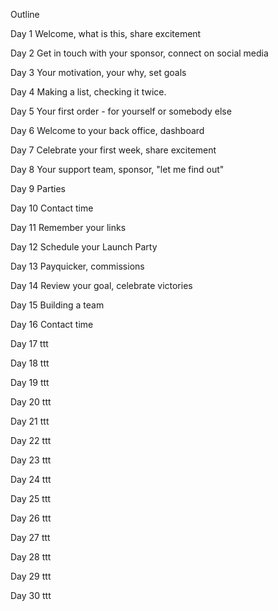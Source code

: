 Outline

Day 1
Welcome, what is this, share excitement

Day 2
Get in touch with your sponsor, connect on social media

Day 3
Your motivation, your why, set goals

Day 4
Making a list, checking it twice.

Day 5
Your first order - for yourself or somebody else

Day 6
Welcome to your back office, dashboard

Day 7
Celebrate your first week, share excitement

Day 8
Your support team, sponsor, "let me find out"

Day 9
Parties

Day 10
Contact time

Day 11
Remember your links

Day 12
Schedule your Launch Party

Day 13
Payquicker, commissions

Day 14
Review your goal, celebrate victories

Day 15
Building a team

Day 16
Contact time

Day 17
ttt

Day 18
ttt

Day 19
ttt

Day 20
ttt

Day 21
ttt

Day 22
ttt

Day 23
ttt

Day 24
ttt

Day 25
ttt

Day 26
ttt

Day 27
ttt

Day 28
ttt

Day 29
ttt

Day 30
ttt